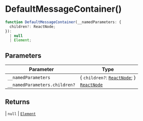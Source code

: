 # DefaultMessageContainer()

```ts
function DefaultMessageContainer(__namedParameters: {
  children?: ReactNode;
}): 
  | null
  | Element;
```

## Parameters

| Parameter | Type |
| ------ | ------ |
| `__namedParameters` | \{ `children?`: [`ReactNode`](https://github.com/DefinitelyTyped/DefinitelyTyped/blob/9519439d51f51f794efa1b5865d3a9224c337bfd/types/react/index.d.ts#L485); \} |
| `__namedParameters.children?` | [`ReactNode`](https://github.com/DefinitelyTyped/DefinitelyTyped/blob/9519439d51f51f794efa1b5865d3a9224c337bfd/types/react/index.d.ts#L485) |

## Returns

  \| `null`
  \| [`Element`](https://github.com/DefinitelyTyped/DefinitelyTyped/blob/9519439d51f51f794efa1b5865d3a9224c337bfd/types/react/jsx-runtime.d.ts#L6)
